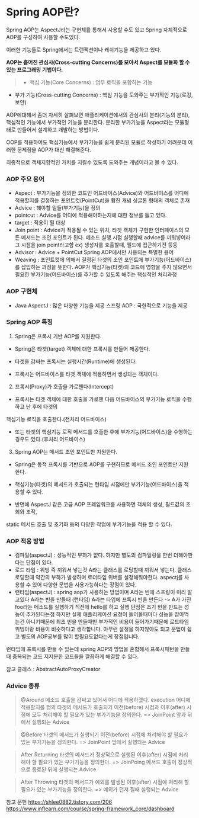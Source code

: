 # Spring AOP란?
Spring AOP는 AspectJ라는 구현체를 통해서 사용할 수도 있고 Spring 자체적으로 AOP를 구성하여 사용할 수도있다.

이러한 기능들로 Spring에서는 트랜잭션이나 캐쉬기능을 제공하고 있다.

**AOP는 흩어진 관심사(Cross-cutting Concerns)를 모아서 Aspect를 모듈화 할 수 있는 프로그래밍 기법이다.**
> * 핵심 기능(Core Concerns) : 업무 로직을 포함하는 기능
* 부가 기능(Cross-cutting Concerns) : 핵심 기능을 도와주는 부가적인 기능(로깅,보안)

AOP에대해서 좀더 자세히 살펴보면 애플리케이션에서의 관심사의 분리(기능의 분리), 핵심적인 기능에서 부가적인 기능을 분리한다. 분리한 부가기능을 Aspect라는 모듈형태로 만들어서 설계하고 개발하는 방법이다.

OOP를 적용하여도 핵심기능에서 부가기능을 쉽게 분리된 모듈로 작성하기 어려운데 이러한 문제점을 AOP가 대신 해결해준다.

최종적으로 객체지향적인 가치를 지킬수 있도록 도와주는 개념이라고 볼 수 있다.


### AOP 주요 용어
* Aspect : 부가기능을 정의한 코드인 어드바이스(Advice)와 어드바이스를 어디에 적용할지를 결정하는 포인트컷(PointCut)을 합친 개념
싱글톤 형태의 객체로 존재
* Advice : 해야할 일들(부가기능)을 정의
* pointcut : Advice를 어디에 적용해야하는지에 대한 정보를 들고 있다.
* target : 적용이 될 대상
* Join point : Advice가 적용될 수 있는 위치, 타겟 객체가 구현한 인터페이스의 모든 메서드는 조인 포인트가 된다. 
메소드 실행 시점 실행할때 advice를 끼워넣어라 그 시점을 join point라고함 
ex) 생성자를 호출할때, 필드에 접근하기전 등등
* Advisor : Advice + PointCut
Spring AOP에서만 사용되는 특별한 용어
* Weaving : 포인트컷에 의해서 결정된 타겟의 조인 포인트에 부가기능(어드바이스)를 삽입하는 과정을 뜻한다. AOP가 핵심기능(타켓)의 코드에 영향을 주지 않으면서 필요한 부가기능(어드바이스)를 추가할 수 있도록 해주는 핵심적인 처리과정 



### AOP 구현체
* Java 
AspectJ : 많은 다양한 기능을 제공
스프링 AOP : 국한적으로 기능을 제공

### Spring AOP 특징

1. Spring은 프록시 기반 AOP를 지원한다.

- Spring은 타겟(target) 객체에 대한 프록시를 만들어 제공한다.

- 타겟을 감싸는 프록시는 실행시간(Runtime)에 생성된다.

- 프록시는 어드바이스를 타겟 객체에 적용하면서 생성되는 객체이다.

2. 프록시(Proxy)가 호출을 가로챈다(Intercept)

- 프록시는 타겟 객체에 대한 호출을 가로챈 다음 어드바이스의 부가기능 로직을 수행하고 난 후에 타겟의

핵심기능 로직을 호출한다.(전처리 어드바이스)

- 또는 타겟의 핵심기능 로직 메서드를 호출한 후에 부가기능(어드바이스)을 수행하는 경우도 있다.(후처리 어드바이스)


3. Spring AOP는 메서드 조인 포인트만 지원한다.

- Spring은 동적 프록시를 기반으로 AOP를 구현하므로 메서드 조인 포인트만 지원한다.

- 핵심기능(타겟)의 메서드가 호출되는 런타임 시점에만 부가기능(어드바이스)을 적용할 수 있다.

- 반면에 AspectJ 같은 고급 AOP 프레임워크를 사용하면 객체의 생성, 필드값의 조회와 조작,

static 메서드 호출 및 초기화 등의 다양한 작업에 부가기능을 적용 할 수 있다.

### AOP 적용 방법
* 컴파일(aspectJ) : 성능적인 부하가 없다. 하지만 별도의 컴파일링을 한번 더해야한다는 단점이 있다.
* 로드 타임 : 위빙 즉 끼워서 넣는것 A라는 클래스를 로딩할때 끼워서 넣는다. 클래스 로딩할때 약간의 부하가 발생하며 로더타임 위버를 설정해줘야한다.
aspectj를 사용할 수 있어 다양한 문법을 사용가능하다는 장점이 있다.
* 런타임(aspectJ) : spring aop가 사용하는 방법이며 A라는 빈에 스프링이 미리 알고있다 A라는 빈을 만들때 (런타임) A라는 타입에 프록시 빈을 만든다 -> A가 가진 foo라는 메소드를 실행하기 직전에 hello를 하고 실행
단점은 초기 빈을 만드는 성능이 추가된다는점 하지만 실제 애플리케이션 요청이 들어올때마다 성능을 잡아먹는건 아니기때문에 최초 빈을 만들때만 부가적인 비용이 들어가기때문에 로드타임 위빙이랑 비용이 비슷하다고 생각합니다.
아무런 설정을 하지않아도 되고 문법이 쉽고 별도의 AOP공부를 많이 할필요도없다는게 장점입니다.


런타임에 프록시를 만들 수 있는데 spring AOP의 방법을 혼합해서 프록시패턴을 만들때 중복되는 코드 지저분한 코드들을 깔끔하게 해결할 수 있다.

참고 클래스 : AbstractAutoProxyCreator

### Advice 종류
> @Around
메소드 호출을 감싸고 있어서 어디에 적용하겠다.
execution 어디에 적용할지를 정의
타겟의 메서드가 호출되기 이전(before) 시점과 이후(after) 시점에 모두 처리해야 할 필요가 있는 부가기능을 정의한다. => JoinPoint 앞과 뒤에서 실행되는 Advice

> @Before
타겟의 메서드가 실행되기 이전(before) 시점에 처리해야 할 필요가 있는 부가기능을 정의한다.
=> JoinPoint 앞에서 실행되는 Advice

> After Returning
타겟의 메서드가 정상적으로 실행된 이후(after) 시점에 처리해야 할 필요가 있는 부가기능을 정의한다. => JoinPoing 메서드 호출이 정상적으로 종료된 뒤에 실행되는 Advice

>After Throwing
타겟의 메서드가 예외를 발생된 이후(after) 시점에 처리해 할 필요가 있는 부가기능을 정의한다. => 예외가 던져 질때 실행되는 Advice

참고 문헌
https://shlee0882.tistory.com/206
https://www.inflearn.com/course/spring-framework_core/dashboard
